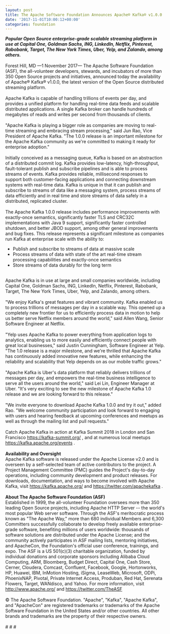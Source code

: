 ```yaml
---
layout: post
title: The Apache Software Foundation Announces Apache® Kafka® v1.0.0
date: '2017-11-01T10:00:12+00:00'
categories: foundation
---
```

<div><strong><em>Popular Open Source enterprise-grade scalable streaming platform in use at Capital One, Goldman Sachs, ING, LinkedIn, Netflix, Pinterest, Rabobank, Target, The New York Times, Uber, Yelp, and Zalando, among others</em></strong><em><strong>.</strong></em></div> 
  <div><br /></div> 
  <div>Forest Hill, MD —1 November 2017— The Apache Software Foundation (ASF), the all-volunteer developers, stewards, and incubators of more than 350 Open Source projects and initiatives, announced today the availability of Apache® Kafka® v1.0.0, the latest version of the Open Source distributed streaming platform.</div> 
  <div><br /></div> 
  <div>Apache Kafka is capable of handling trillions of events per day, and provides a unified platform for handling real-time data feeds and scalable distributed applications. A single Kafka broker can handle hundreds of megabytes of reads and writes per second from thousands of clients.</div> 
  <div><br /></div> 
  <div>&quot;Apache Kafka is playing a bigger role as companies are moving to real-time streaming and embracing stream processing,&quot; said Jun Rao, Vice President of Apache Kafka. &quot;The 1.0.0 release is an important milestone for the Apache Kafka community as we're committed to making it ready for enterprise adoption.&quot;</div> 
  <div><br /></div> 
  <div>Initially conceived as a messaging queue, Kafka is based on an abstraction of a distributed commit log. Kafka provides low-latency, high-throughput, fault-tolerant publish and subscribe pipelines and is able to process streams of events. Kafka provides reliable, millisecond responses to support both customer-facing applications and connecting downstream systems with real-time data. Kafka is unique in that it can publish and subscribe to streams of data like a messaging system, process streams of data efficiently and in real time and store streams of data safely in a distributed, replicated cluster.</div> 
  <div><br /></div> 
  <div>The Apache Kafka 1.0.0 release includes performance improvements with exactly-once semantics, significantly faster TLS and CRC32C implementations with Java 9 support, significantly faster controlled shutdown, and better JBOD support, among other general improvements and bug fixes. This release represents a significant milestone as companies run Kafka at enterprise scale with the ability to:</div> 
  <div> 
    <ul> 
      <li>Publish and subscribe to streams of data at massive scale</li> 
      <li>Process streams of data with state of the art real-time stream processing capabilities and exactly-once semantics</li> 
      <li>Store streams of data durably for the long term</li> 
    </ul> 
  </div> 
  <div><br /></div> 
  <div>Apache Kafka is in use at large and small companies worldwide, including Capital One, Goldman Sachs, ING, LinkedIn, Netflix, Pinterest, Rabobank, Target, The New York Times, Uber, Yelp, and Zalando, among others.</div> 
  <div><br /></div> 
  <div>&quot;We enjoy Kafka's great features and vibrant community. Kafka enabled us to process trillions of messages per day in a scalable way. This opened up a completely new frontier for us to efficiently process data in motion to help us better serve Netflix members around the world,&quot; said Allen Wang, Senior Software Engineer at Netflix.</div> 
  <div><br /></div> 
  <div>&quot;Yelp uses Apache Kafka to power everything from application logs to analytics, enabling us to more easily and efficiently connect people with great local businesses,&quot; said Justin Cunningham, Software Engineer at Yelp. &quot;The 1.0 release is a major milestone, and we're thrilled that Apache Kafka has continuously added innovative new features, while enhancing the reliability and scalability that Yelp depends on as our mobile traffic grows.&quot;</div> 
  <div><br /></div> 
  <div>&quot;Apache Kafka is Uber's data platform that reliably delivers trillions of messages per day, and empowers the real-time business intelligence to serve all the users around the world,&quot; said Lei Lin, Engineer Manager at Uber. &quot;It's very exciting to see the new milestone of Apache Kafka 1.0 release and we are looking forward to this release.&quot;</div> 
  <div><br /></div> 
  <div>&quot;We invite everyone to download Apache Kafka 1.0.0 and try it out,&quot; added Rao. &quot;We welcome community participation and look forward to engaging with users and hearing feedback at upcoming conferences and meetups as well as through the mailing list and pull requests.&quot;</div> 
  <div><br /></div> 
  <div>Catch Apache Kafka in action at Kafka Summit 2018 in London and San Francisco <a href="https://kafka-summit.org/">https://kafka-summit.org/</a> , and at numerous local meetups <a href="https://kafka.apache.org/events">https://kafka.apache.org/events</a> .</div> 
  <div><br /></div> 
  <div><strong>Availability and Oversight</strong></div> 
  <div>Apache Kafka software is released under the Apache License v2.0 and is overseen by a self-selected team of active contributors to the project. A Project Management Committee (PMC) guides the Project's day-to-day operations, including community development and product releases. For downloads, documentation, and ways to become involved with Apache Kafka, visit <a href="https://kafka.apache.org/">https://kafka.apache.org/</a> and <a href="https://twitter.com/apachekafka">https://twitter.com/apachekafka</a> .</div> 
  <div><br /></div> 
  <div><strong>About The Apache Software Foundation (ASF)</strong></div> 
  <div>Established in 1999, the all-volunteer Foundation oversees more than 350 leading Open Source projects, including Apache HTTP Server -- the world's most popular Web server software. Through the ASF's meritocratic process known as &quot;The Apache Way,&quot; more than 680 individual Members and 6,300 Committers successfully collaborate to develop freely available enterprise-grade software, benefiting millions of users worldwide: thousands of software solutions are distributed under the Apache License; and the community actively participates in ASF mailing lists, mentoring initiatives, and ApacheCon, the Foundation's official user conference, trainings, and expo. The ASF is a US 501(c)(3) charitable organization, funded by individual donations and corporate sponsors including Alibaba Cloud Computing, ARM, Bloomberg, Budget Direct, Capital One, Cash Store, Cerner, Cloudera, Comcast, Confluent, Facebook, Google, Hortonworks, HP, Huawei, IBM, InMotion Hosting, iSigma, LeaseWeb, Microsoft, ODPi, PhoenixNAP, Pivotal, Private Internet Access, Produban, Red Hat, Serenata Flowers, Target, WANdisco, and Yahoo. For more information, visit <a href="http://www.apache.org/">http://www.apache.org/</a> and <a href="https://twitter.com/TheASF">https://twitter.com/TheASF</a></div> 
  <div><br /></div> 
  <div>© The Apache Software Foundation. &quot;Apache&quot;, &quot;Kafka&quot;, &quot;Apache Kafka&quot;, and &quot;ApacheCon&quot; are registered trademarks or trademarks of the Apache Software Foundation in the United States and/or other countries. All other brands and trademarks are the property of their respective owners.</div> 
  <div><br /></div> 
  <div># # #</div>
